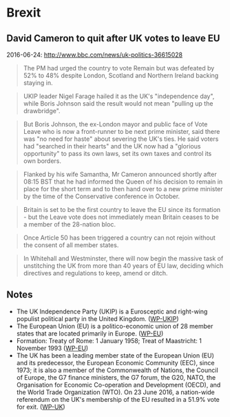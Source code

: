 Brexit
======

David Cameron to quit after UK votes to leave EU
------------------------------------------------
2016-06-24: http://www.bbc.com/news/uk-politics-36615028

> The PM had urged the country to vote Remain but was defeated by 52% to
> 48% despite London, Scotland and Northern Ireland backing staying in.

<!-- -->

> UKIP leader Nigel Farage hailed it as the UK's "independence day",
> while Boris Johnson said the result would not mean "pulling up the
> drawbridge".

<!-- -->

> But Boris Johnson, the ex-London mayor and public face of Vote Leave
> who is now a front-runner to be next prime minister, said there was
> "no need for haste" about severing the UK's ties. He said voters had
> "searched in their hearts" and the UK now had a "glorious opportunity"
> to pass its own laws, set its own taxes and control its own borders.

<!-- -->

> Flanked by his wife Samantha, Mr Cameron announced shortly after 08:15
> BST that he had informed the Queen of his decision to remain in place
> for the short term and to then hand over to a new prime minister by
> the time of the Conservative conference in October.

<!-- -->

> Britain is set to be the first country to leave the EU since its
> formation - but the Leave vote does not immediately mean Britain
> ceases to be a member of the 28-nation bloc.

<!-- -->

> Once Article 50 has been triggered a country can not rejoin without
> the consent of all member states.

<!-- -->

> In Whitehall and Westminster, there will now begin the massive task of
> unstitching the UK from more than 40 years of EU law, deciding which
> directives and regulations to keep, amend or ditch.

Notes
-----
- The UK Independence Party (UKIP) is a Eurosceptic and right-wing
  populist political party in the United Kingdom. ([WP-UKIP][])
- The European Union (EU) is a politico-economic union of 28 member
  states that are located primarily in Europe. ([WP-EU][])
- Formation: Treaty of Rome: 1 January 1958;
  Treat of Maastricht: 1 November 1993 ([WP-EU][])
- The UK has been a leading member state of the European Union (EU) and
  its predecessor, the European Economic Community (EEC), since 1973; it
  is also a member of the Commonwealth of Nations, the Council of
  Europe, the G7 finance ministers, the G7 forum, the G20, NATO, the
  Organisation for Economic Co-operation and Development (OECD), and the
  World Trade Organization (WTO). On 23 June 2016, a nation-wide
  referendum on the UK's membership of the EU resulted in a 51.9% vote
  for exit. ([WP-UK][])

[WP-UKIP]: https://en.wikipedia.org/wiki/UK_Independence_Party
[WP-EU]: https://en.wikipedia.org/wiki/European_Union
[WP-UK]: https://en.wikipedia.org/wiki/United_Kingdom
